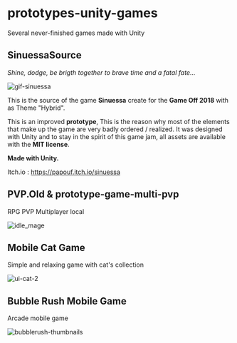 # prototypes-unity-games
Several never-finished games made with Unity

## SinuessaSource

*Shine, dodge, be brigth together to brave time and a fatal fate...*

![gif-sinuessa](https://github.com/Bforis/prototypes-unity-games/assets/34284864/e1dd52f6-22ea-4b32-9aa0-76cf1573cbdd)


This is the source of the game **Sinuessa** create for the **Game Off 2018** with as Theme "Hybrid".

This is an improved **prototype**, This is the reason why most of the elements that make up the game are very badly ordered / realized. It was designed with Unity and to stay in the spirit of this game jam, all assets are available with the **MIT license**.

**Made with Unity.**

Itch.io : https://papouf.itch.io/sinuessa

## PVP.Old & prototype-game-multi-pvp

RPG PVP Multiplayer local

![idle_mage](https://github.com/Bforis/prototypes-unity-games/assets/34284864/fcfe9b64-3c11-46c5-9727-cb36b353a9f8)

## Mobile Cat Game

Simple and relaxing game with cat's collection

![ui-cat-2](https://github.com/Bforis/prototypes-unity-games/assets/34284864/f2fc14a7-fae5-45a7-8f36-ad357e95f368)

## Bubble Rush Mobile Game

Arcade mobile game

![bubblerush-thumbnails](https://github.com/Bforis/prototypes-unity-games/assets/34284864/278abec5-3130-48c9-aafa-a1949c0ae9ec)

